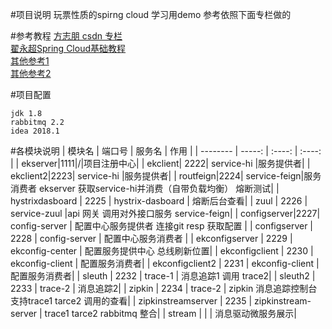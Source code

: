 #项目说明
玩票性质的spirng cloud 学习用demo 参考依照下面专栏做的

#参考教程
[方志朋 csdn 专栏](https://blog.csdn.net/forezp/article/category/6830968/2)  
[翟永超Spring Cloud基础教程](https://blog.coding.net/blog/spring-cloud-config)  
[其他参考1](https://yujunhao8831.github.io/2017/05/27/Spring-Cloud-Eureka-%E5%AD%A6%E4%B9%A0%E7%AC%94%E8%AE%B0/)  
[其他参考2](http://blog.didispace.com/Spring-Cloud%E5%9F%BA%E7%A1%80%E6%95%99%E7%A8%8B/)

#项目配置
```
jdk 1.8  
rabbitmq 2.2  
idea 2018.1
```
#各模块说明
| 模块名        | 端口号    |  服务名  |  作用  |
| --------    | -----:  | :----: | :----: |
| ekserver|1111|/|项目注册中心|
| ekclient| 2222|   service-hi    |服务提供者|
| ekclient2|2223|   service-hi    |服务提供者|
| routfeign|2224|   service-feign|服务消费者 ekserver 获取service-hi并消费（自带负载均衡） 熔断测试| 
| hystrixdasboard        | 2225     |  hystrix-dasboard    | 熔断后台查看|
| zuul       | 2226      |   service-zuul    |api 网关  调用对外接口服务 service-feign|
| configserver|2227| config-server      |   配置中心服务提供者  连接git resp 获取配置  |
| configserver        | 2228      | config-server      |   配置中心服务消费者    |
| ekconfigserver        | 2229      |   ekconfig-center    |  配置服务提供中心 总线刷新位置|
| ekconfigclient        | 2230      |   ekconfig-client    |  配置服务消费者|
| ekconfigclient2        | 2231      |   ekconfig-client    |  配置服务消费者|
| sleuth       | 2232      |   trace-1    |  消息追踪1 调用 trace2|
| sleuth2       | 2233      |   trace-2    |  消息追踪2|
| zipkin       | 2234      |   trace-2    |  zipkin 消息追踪控制台 支持trace1 tarce2 调用的查看|
| zipkinstreamserver       | 2235      |   zipkinstream-server    |  trace1 tarce2 rabbitmq 整合|
| stream       |  |  | 消息驱动微服务展示|







